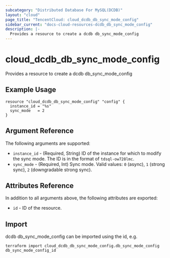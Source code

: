 ```yaml
---
subcategory: "Distributed Database For MySQL(DCDB)"
layout: "cloud"
page_title: "TencentCloud: cloud_dcdb_db_sync_mode_config"
sidebar_current: "docs-cloud-resources-dcdb_db_sync_mode_config"
description: |-
  Provides a resource to create a dcdb db_sync_mode_config
---
```


# cloud_dcdb_db_sync_mode_config

Provides a resource to create a dcdb db_sync_mode_config

## Example Usage

```hcl
resource "cloud_dcdb_db_sync_mode_config" "config" {
  instance_id = "%s"
  sync_mode   = 2
}
```

## Argument Reference

The following arguments are supported:

* `instance_id` - (Required, String) ID of the instance for which to modify the sync mode. The ID is in the format of `tdsql-ow728lmc`.
* `sync_mode` - (Required, Int) Sync mode. Valid values: `0` (async), `1` (strong sync), `2` (downgradable strong sync).

## Attributes Reference

In addition to all arguments above, the following attributes are exported:

* `id` - ID of the resource.



## Import

dcdb db_sync_mode_config can be imported using the id, e.g.

```
terraform import cloud_dcdb_db_sync_mode_config.db_sync_mode_config db_sync_mode_config_id
```

